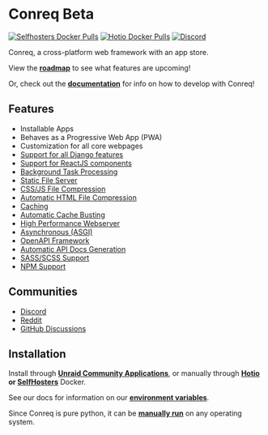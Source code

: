 # Conreq Beta

[![Selfhosters Docker Pulls](https://img.shields.io/docker/pulls/roxedus/conreq?style=flat-square)](https://hub.docker.com/r/roxedus/conreq)
[![Hotio Docker Pulls](https://img.shields.io/docker/pulls/hotio/conreq?style=flat-square)](https://hub.docker.com/r/hotio/conreq)
[![Discord](https://img.shields.io/discord/440067432552595457?style=flat-square&label=Discord&logo=discord)](https://discord.gg/gQhGZzEjmX "Chat with the community and get realtime support!")

Conreq, a cross-platform web framework with an app store.

View the **[roadmap](https://github.com/Archmonger/Conreq/projects)** to see what features are upcoming!

Or, check out the **[documentation](https://archmonger.github.io/Conreq/)** for info on how to develop with Conreq!

## Features

-   Installable Apps
-   Behaves as a Progressive Web App (PWA)
-   Customization for all core webpages
-   [Support for all Django features](https://github.com/django/django)
-   [Support for ReactJS components](https://github.com/idom-team/django-idom)
-   [Background Task Processing](https://github.com/coleifer/huey)
-   [Static File Server](https://github.com/evansd/whitenoise)
-   [CSS/JS File Compression](https://github.com/django-compressor/django-compressor)
-   [Automatic HTML File Compression](https://github.com/cobrateam/django-htmlmin)
-   [Caching](https://github.com/grantjenks/python-diskcache)
-   [Automatic Cache Busting](https://docs.djangoproject.com/en/3.2/ref/contrib/staticfiles/#django.contrib.staticfiles.storage.ManifestStaticFilesStorage)
-   [High Performance Webserver](https://github.com/pgjones/hypercorn)
-   [Asynchronous (ASGI)](https://github.com/django/channels)
-   [OpenAPI Framework](https://github.com/encode/django-rest-framework)
-   [Automatic API Docs Generation](https://github.com/axnsan12/drf-yasg)
-   [SASS/SCSS Support](https://github.com/jrief/django-sass-processor)
-   [NPM Support](https://github.com/kevin1024/django-npm)

## Communities

-   [Discord](https://discord.gg/gQhGZzEjmX)
-   [Reddit](https://www.reddit.com/r/conreq/)
-   [GitHub Discussions](https://github.com/Archmonger/Conreq/discussions)

## Installation

Install through **[Unraid Community Applications](https://squidly271.github.io/forumpost0.html)**, or manually through **[Hotio](https://hotio.dev/containers/conreq/) or [SelfHosters](https://registry.hub.docker.com/r/roxedus/conreq)** Docker.

See our docs for information on our **[environment variables](https://archmonger.github.io/Conreq/configure/env_vars/)**.

Since Conreq is pure python, it can be **[manually run](https://archmonger.github.io/Conreq/develop/run_conreq/)** on any operating system.
